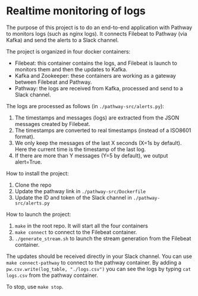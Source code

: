 # Realtime monitoring of logs

The purpose of this project is to do an end-to-end application with Pathway to monitors logs (such as nginx logs).
It connects Filebeat to Pathway (via Kafka) and send the alerts to a Slack channel.

The project is organized in four docker containers:
 - Filebeat: this container contains the logs, and Filebeat is launch to monitors them and then the updates to Kafka.
 - Kafka and Zookeeper: these containers are working as a gateway between Filebeat and Pathway.
 - Pathway: the logs are received from Kafka, processed and send to a Slack channel.
 
The logs are processed as follows (in `./pathway-src/alerts.py`):
 1. The timestamps and messages (logs) are extracted from the JSON messages created by Filebeat.
 2. The timestamps are converted to real timestamps (instead of a ISO8601 format).
 3. We only keep the messages of the last X seconds (X=1s by default). Here the current time is the timestamp of the last log.
 4. If there are more than Y messages (Y=5 by default), we output alert=True.

How to install the project:
 1. Clone the repo
 2. Update the pathway link in `./pathway-src/Dockerfile`
 3. Update the ID and token of the Slack channel in `./pathway-src/alerts.py`

How to launch the project:
 1. `make` in the root repo. It will start all the four containers
 2. `make connect` to connect to the Filebeat container.
 3. `./generate_stream.sh` to launch the stream generation from the Filebeat container.

The updates should be received directly in your Slack channel.
You can use `make connect-pathway` to connect to the pathway container.
By adding a `pw.csv.write(log_table, "./logs.csv")` you can see the logs by typing `cat logs.csv` from the pathway container.

To stop, use `make stop`.